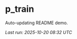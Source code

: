 # p_train

Auto-updating README demo.

<!--START_SECTION:status-->
_Last run: 2025-10-20 08:32 UTC_
<!--END_SECTION:status-->


















































































































































































































































































































































































































































































































































































































































































































































































































































































































































































































































































































































































































































































































































